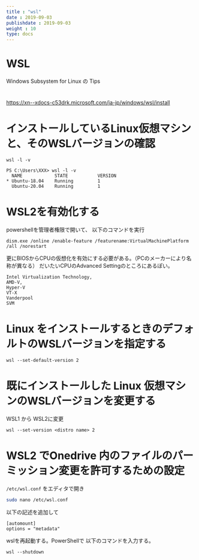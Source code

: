 ```yaml
---
title : "wsl"
date : 2019-09-03
publishdate : 2019-09-03
weight : 10
type: docs
---
```


# WSL

Windows Subsystem for Linux の Tips




# 


https://xn--xdocs-c53drk.microsoft.com/ja-jp/windows/wsl/install



# インストールしているLinux仮想マシンと、そのWSLバージョンの確認

```
wsl -l -v
```

```
PS C:\Users\XXX> wsl -l -v
  NAME            STATE           VERSION
* Ubuntu-18.04    Running         1
  Ubuntu-20.04    Running         1
```

# WSL2を有効化する

powershellを管理者権限で開いて、
以下のコマンドを実行

```
dism.exe /online /enable-feature /featurename:VirtualMachinePlatform /all /norestart
```

更にBIOSからCPUの仮想化を有効にする必要がある。（PCのメーカーにより名称が異なる）
だいたいCPUのAdvanced Settingのところにあるぽい。

```
Intel Virtualization Technology,
AMD-V,
Hyper-V
VT-X
Vanderpool
SVM
```

# Linux をインストールするときのデフォルトのWSLバージョンを指定する

```
wsl --set-default-version 2
```


# 既にインストールした Linux 仮想マシンのWSLバージョンを変更する

WSL1 から WSL2に変更
```
wsl --set-version <distro name> 2
```


# WSL2 でOnedrive 内のファイルのパーミッション変更を許可するための設定

`/etc/wsl.conf` をエディタで開き

```sh
sudo nano /etc/wsl.conf
```

以下の記述を追加して

```
[automount]
options = "metadata"
```

wslを再起動する。PowerShellで 以下のコマンドを入力する。

```
wsl --shutdown
```

